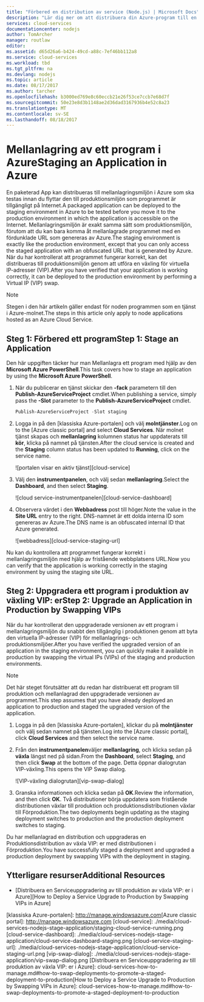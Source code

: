 ```yaml
---
title: "Förbered en distribution av service (Node.js) | Microsoft Docs"
description: "Lär dig mer om att distribuera din Azure-program till en fristående miljö och sedan distribuera till en produktionsmiljö med virtuella IP-adresser (VIP) växlingen."
services: cloud-services
documentationcenter: nodejs
author: TomArcher
manager: routlaw
editor: 
ms.assetid: d65d26a6-b424-49cd-a88c-7ef46bb112a8
ms.service: cloud-services
ms.workload: tbd
ms.tgt_pltfrm: na
ms.devlang: nodejs
ms.topic: article
ms.date: 08/17/2017
ms.author: tarcher
ms.openlocfilehash: b3000ed769e8c60eccb21e26f53ce7ccb7e68d7f
ms.sourcegitcommit: 50e23e8d3b1148ae2d36dad3167936b4e52c8a23
ms.translationtype: MT
ms.contentlocale: sv-SE
ms.lasthandoff: 08/18/2017
---
```

# <a name="staging-an-application-in-azure"></a><span data-ttu-id="8f975-103">Mellanlagring av ett program i Azure</span><span class="sxs-lookup"><span data-stu-id="8f975-103">Staging an Application in Azure</span></span>
<span data-ttu-id="8f975-104">En paketerad App kan distribueras till mellanlagringsmiljön i Azure som ska testas innan du flyttar den till produktionsmiljön som programmet är tillgängligt på Internet.</span><span class="sxs-lookup"><span data-stu-id="8f975-104">A packaged application can be deployed to the staging environment in Azure to be tested before you move it to the production environment in which the application is accessible on the Internet.</span></span> <span data-ttu-id="8f975-105">Mellanlagringsmiljön är exakt samma sätt som produktionsmiljön, förutom att du kan bara komma åt mellanlagrade programmet med en fördunklade URL som genereras av Azure.</span><span class="sxs-lookup"><span data-stu-id="8f975-105">The staging environment is exactly like the production environment, except that you can only access the staged application with an obfuscated URL that is generated by Azure.</span></span> <span data-ttu-id="8f975-106">När du har kontrollerat att programmet fungerar korrekt, kan det distribueras till produktionsmiljön genom att utföra en växling för virtuella IP-adresser (VIP).</span><span class="sxs-lookup"><span data-stu-id="8f975-106">After you have verified that your application is working correctly, it can be deployed to the production environment by performing a Virtual IP (VIP) swap.</span></span>

> [!NOTE]
> <span data-ttu-id="8f975-107">Stegen i den här artikeln gäller endast för noden programmen som en tjänst i Azure-molnet.</span><span class="sxs-lookup"><span data-stu-id="8f975-107">The steps in this article only apply to node applications hosted as an Azure Cloud Service.</span></span>
> 
> 

## <a name="step-1-stage-an-application"></a><span data-ttu-id="8f975-108">Steg 1: Förbered ett program</span><span class="sxs-lookup"><span data-stu-id="8f975-108">Step 1: Stage an Application</span></span>
<span data-ttu-id="8f975-109">Den här uppgiften täcker hur man Mellanlagra ett program med hjälp av den **Microsoft Azure PowerShell**.</span><span class="sxs-lookup"><span data-stu-id="8f975-109">This task covers how to stage an application by using the **Microsoft Azure PowerShell**.</span></span>

1. <span data-ttu-id="8f975-110">När du publicerar en tjänst skickar den **-fack** parametern till den **Publish-AzureServiceProject** cmdlet.</span><span class="sxs-lookup"><span data-stu-id="8f975-110">When publishing a service, simply pass the **-Slot** parameter to the **Publish-AzureServiceProject** cmdlet.</span></span>
   
   ```powershell
   Publish-AzureServiceProject -Slot staging
   ```
2. <span data-ttu-id="8f975-111">Logga in på den [klassiska Azure-portalen] och välj **molntjänster**.</span><span class="sxs-lookup"><span data-stu-id="8f975-111">Log on to the [Azure classic portal] and select **Cloud Services**.</span></span> <span data-ttu-id="8f975-112">När molnet tjänst skapas och **mellanlagring** kolumnen status har uppdaterats till **kör**, klicka på namnet på tjänsten.</span><span class="sxs-lookup"><span data-stu-id="8f975-112">After the cloud service is created and the **Staging** column status has been updated to **Running**, click on the service name.</span></span>
   
   ![portalen visar en aktiv tjänst][cloud-service]
3. <span data-ttu-id="8f975-114">Välj den **instrumentpanelen**, och välj sedan **mellanlagring**.</span><span class="sxs-lookup"><span data-stu-id="8f975-114">Select the **Dashboard**, and then select **Staging**.</span></span>
   
   ![cloud service-instrumentpanelen][cloud-service-dashboard]
4. <span data-ttu-id="8f975-116">Observera värdet i den **Webbadress** post till höger.</span><span class="sxs-lookup"><span data-stu-id="8f975-116">Note the value in the **Site URL** entry to the right.</span></span> <span data-ttu-id="8f975-117">DNS-namnet är ett dolda interna ID som genereras av Azure.</span><span class="sxs-lookup"><span data-stu-id="8f975-117">The DNS name is an obfuscated internal ID that Azure generated.</span></span>
   
    ![webbadress][cloud-service-staging-url]

<span data-ttu-id="8f975-119">Nu kan du kontrollera att programmet fungerar korrekt i mellanlagringsmiljön med hjälp av fristående webbplatsens URL.</span><span class="sxs-lookup"><span data-stu-id="8f975-119">Now you can verify that the application is working correctly in the staging environment by using the staging site URL.</span></span>

## <a name="step-2-upgrade-an-application-in-production-by-swapping-vips"></a><span data-ttu-id="8f975-120">Steg 2: Uppgradera ett program i produktion av växling VIP: er</span><span class="sxs-lookup"><span data-stu-id="8f975-120">Step 2: Upgrade an Application in Production by Swapping VIPs</span></span>
<span data-ttu-id="8f975-121">När du har kontrollerat den uppgraderade versionen av ett program i mellanlagringsmiljön du snabbt den tillgänglig i produktionen genom att byta den virtuella IP-adresser (VIP) för mellanlagrings- och produktionsmiljöer.</span><span class="sxs-lookup"><span data-stu-id="8f975-121">After you have verified the upgraded version of an application in the staging environment, you can quickly make it available in production by swapping the virtual IPs (VIPs) of the staging and production environments.</span></span>

> [!NOTE]
> <span data-ttu-id="8f975-122">Det här steget förutsätter att du redan har distribuerat ett program till produktion och mellanlagrad den uppgraderade versionen av programmet.</span><span class="sxs-lookup"><span data-stu-id="8f975-122">This step assumes that you have already deployed an application to production and staged the upgraded version of the application.</span></span>
> 
> 

1. <span data-ttu-id="8f975-123">Logga in på den [klassiska Azure-portalen], klickar du på **molntjänster** och välj sedan namnet på tjänsten.</span><span class="sxs-lookup"><span data-stu-id="8f975-123">Log into the [Azure classic portal], click **Cloud Services** and then select the service name.</span></span>
2. <span data-ttu-id="8f975-124">Från den **instrumentpanelen**väljer **mellanlagring**, och klicka sedan på **växla** längst ned på sidan.</span><span class="sxs-lookup"><span data-stu-id="8f975-124">From the **Dashboard**, select **Staging**, and then click **Swap** at the bottom of the page.</span></span> <span data-ttu-id="8f975-125">Detta öppnar dialogrutan VIP-växling.</span><span class="sxs-lookup"><span data-stu-id="8f975-125">This opens the VIP Swap dialog.</span></span>
   
   ![VIP-växling dialogrutan][vip-swap-dialog]
3. <span data-ttu-id="8f975-127">Granska informationen och klicka sedan på **OK**.</span><span class="sxs-lookup"><span data-stu-id="8f975-127">Review the information, and then click **OK**.</span></span> <span data-ttu-id="8f975-128">Två distributioner börja uppdatera som fristående distributionen växlar till produktion och produktionsdistributionen växlar till Förproduktion.</span><span class="sxs-lookup"><span data-stu-id="8f975-128">The two deployments begin updating as the staging deployment switches to production and the production deployment switches to staging.</span></span>

<span data-ttu-id="8f975-129">Du har mellanlagrad en distribution och uppgraderas en Produktionsdistribution av växla VIP: er med distributionen i Förproduktion.</span><span class="sxs-lookup"><span data-stu-id="8f975-129">You have successfully staged a deployment and upgraded a production deployment by swapping VIPs with the deployment in staging.</span></span>

## <a name="additional-resources"></a><span data-ttu-id="8f975-130">Ytterligare resurser</span><span class="sxs-lookup"><span data-stu-id="8f975-130">Additional Resources</span></span>
* <span data-ttu-id="8f975-131">[Distribuera en Serviceuppgradering av till produktion av växla VIP: er i Azure]</span><span class="sxs-lookup"><span data-stu-id="8f975-131">[How to Deploy a Service Upgrade to Production by Swapping VIPs in Azure]</span></span>

<span data-ttu-id="8f975-132">[klassiska Azure-portalen]: http://manage.windowsazure.com</span><span class="sxs-lookup"><span data-stu-id="8f975-132">[Azure classic portal]: http://manage.windowsazure.com</span></span>
[cloud-service]: ./media/cloud-services-nodejs-stage-application/staging-cloud-service-running.png
[cloud-service-dashboard]: ./media/cloud-services-nodejs-stage-application/cloud-service-dashboard-staging.png
[cloud-service-staging-url]: ./media/cloud-services-nodejs-stage-application/cloud-service-staging-url.png
[vip-swap-dialog]: ./media/cloud-services-nodejs-stage-application/vip-swap-dialog.png
<span data-ttu-id="8f975-133">[Distribuera en Serviceuppgradering av till produktion av växla VIP: er i Azure]: cloud-services-how-to-manage.md#how-to-swap-deployments-to-promote-a-staged-deployment-to-production</span><span class="sxs-lookup"><span data-stu-id="8f975-133">[How to Deploy a Service Upgrade to Production by Swapping VIPs in Azure]: cloud-services-how-to-manage.md#how-to-swap-deployments-to-promote-a-staged-deployment-to-production</span></span>
